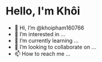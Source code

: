 # Hello, I'm Khôi
- 👋 Hi, I’m @khoipham160766
- 👀 I’m interested in ...
- 🌱 I’m currently learning ...
- 💞️ I’m looking to collaborate on ...
- 📫 How to reach me ...

<!---
khoipham160766/khoipham160766 is a ✨ special ✨ repository because its `README.md` (this file) appears on your GitHub profile.
You can click the Preview link to take a look at your changes.
--->
